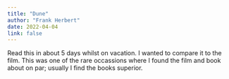 ```yaml
---
title: "Dune"
author: "Frank Herbert"
date: 2022-04-04
link: false
---
```


Read this in about 5 days whilst on vacation. I wanted to compare it to the film. This was one of the rare occassions where I found the film and book about on par; usually I find the books superior.
